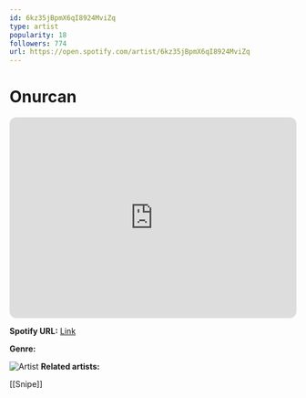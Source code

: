 ```yaml
---
id: 6kz35jBpmX6qI8924MviZq
type: artist
popularity: 18
followers: 774
url: https://open.spotify.com/artist/6kz35jBpmX6qI8924MviZq
---
```

# Onurcan

<iframe style="border-radius:12px" src="https://open.spotify.com/embed/artist/6kz35jBpmX6qI8924MviZq" width="100%" height="352" frameBorder="0" allowfullscreen="" allow="autoplay; clipboard-write; encrypted-media; fullscreen; picture-in-picture" loading="lazy"></iframe>

**Spotify URL:** [Link](https://open.spotify.com/artist/6kz35jBpmX6qI8924MviZq)

**Genre:** 

![Artist](https://i.scdn.co/image/ab6761610000e5eb5f7a5c15e9035813336ef177)
**Related artists:**

[[Snipe]]
